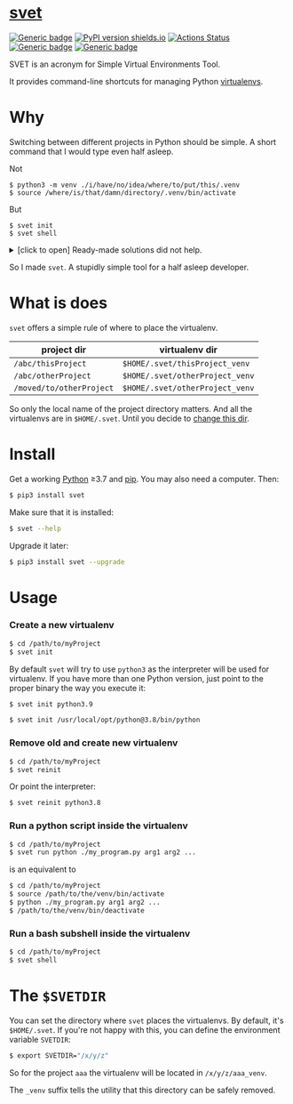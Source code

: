# [svet](https://github.com/rtmigo/svet#readme)

[![Generic badge](https://img.shields.io/badge/ready_for_use-maybe-orange.svg)](#)
[![PyPI version shields.io](https://img.shields.io/pypi/v/svet.svg)](https://pypi.python.org/pypi/svet/)
[![Actions Status](https://github.com/rtmigo/svet/workflows/CI/badge.svg?branch=master)](https://github.com/rtmigo/svet/actions)
[![Generic badge](https://img.shields.io/badge/CI_OS-MacOS,_Ubuntu-blue.svg)](#)
[![Generic badge](https://img.shields.io/badge/CI_Python-3.7--3.9-blue.svg)](#)

SVET is an acronym for Simple Virtual Environments Tool.

It provides command-line shortcuts for managing Python [virtualenvs](https://docs.python.org/3/library/venv.html).

# Why

Switching between different projects in Python should be simple. A short command 
that I would type even half asleep.

Not
```base
$ python3 -m venv ./i/have/no/idea/where/to/put/this/.venv
$ source /where/is/that/damn/directory/.venv/bin/activate
```

But
```base
$ svet init 
$ svet shell
```

<details>
  <summary>[click to open] Ready-made solutions did not help.</summary><br/>


I tried [pipenv](https://pipenv.pypa.io/). It kind of solved the problem, but also brought new 
challenges that dwarfed the old ones. I did not sign up to this. I just wanted to manage virtualenvs.

I also tried [virtualenvwrapper](https://virtualenvwrapper.readthedocs.io/en/latest/). 
A package whose name is easier to copy than to type. I hoped it was only a name. Alas, this is the philosophy of the whole package.

</details>

So I made `svet`. A stupidly simple tool for a half asleep developer.

# What is does

`svet` offers a simple rule of where to place the virtualenv.

|project dir|virtualenv dir|
|-----|----|
|`/abc/thisProject`|`$HOME/.svet/thisProject_venv`|
|`/abc/otherProject`|`$HOME/.svet/otherProject_venv`|
|`/moved/to/otherProject`|`$HOME/.svet/otherProject_venv`|

So only the local name of the project directory matters. And all the virtualenvs 
are in `$HOME/.svet`. Until you decide to [change this dir](#vepdir).

# Install

Get a working [Python](https://www.python.org/) ≥3.7 and [pip](https://pip.pypa.io/en/stable/installing/). You may also need a computer. Then:

```bash
$ pip3 install svet
```

Make sure that it is installed:

```bash
$ svet --help
```

Upgrade it later:
```bash
$ pip3 install svet --upgrade
```


# Usage

### Create a new virtualenv

```bash
$ cd /path/to/myProject
$ svet init 
```

By default `svet` will try to use `python3` as the interpreter will be used for virtualenv. If you have 
more than one Python version, just point to the proper binary the way you execute it:

```bash
$ svet init python3.9
```
```bash
$ svet init /usr/local/opt/python@3.8/bin/python
```

	
### Remove old and create new virtualenv

```bash
$ cd /path/to/myProject
$ svet reinit 
```
Or point the interpreter:
```bash
$ svet reinit python3.8
```

### Run a python script inside the virtualenv 
```bash 		
$ cd /path/to/myProject
$ svet run python ./my_program.py arg1 arg2 ...
```
is an equivalent to
```bash 		
$ cd /path/to/myProject
$ source /path/to/the/venv/bin/activate
$ python ./my_program.py arg1 arg2 ...
$ /path/to/the/venv/bin/deactivate
```

### Run a bash subshell inside the virtualenv 
```bash	
$ cd /path/to/myProject
$ svet shell
```

# The `$SVETDIR`

You can set the directory where `svet` places the virtualenvs. By default, it's `$HOME/.svet`. If you're not happy with this, you can define the environment variable `SVETDIR`:
```bash
$ export SVETDIR="/x/y/z"
```
So for the project `aaa` the virtualenv will be located in `/x/y/z/aaa_venv`.

The `_venv` suffix tells the utility that this directory can be safely removed.